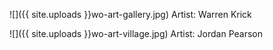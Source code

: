 ![]({{ site.uploads }}wo-art-gallery.jpg)
<span class="caption">Artist: Warren Krick</span>

![]({{ site.uploads }}wo-art-village.jpg)
<span class="caption">Artist: Jordan Pearson</span>
